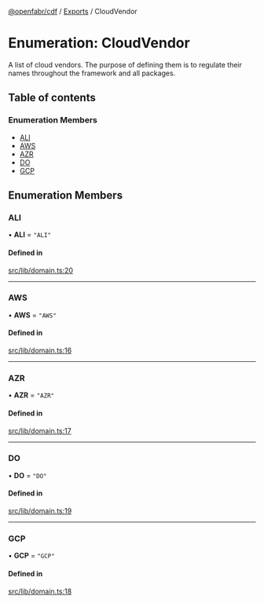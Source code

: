 [@openfabr/cdf](../README.md) / [Exports](../modules.md) / CloudVendor

# Enumeration: CloudVendor

A list of cloud vendors.
The purpose of defining them is to regulate their names throughout the framework and all packages.

## Table of contents

### Enumeration Members

- [ALI](CloudVendor.md#ali)
- [AWS](CloudVendor.md#aws)
- [AZR](CloudVendor.md#azr)
- [DO](CloudVendor.md#do)
- [GCP](CloudVendor.md#gcp)

## Enumeration Members

### ALI

• **ALI** = ``"ALI"``

#### Defined in

[src/lib/domain.ts:20](https://github.com/openfabr/cdf/blob/ea0e7b7/core/typescript/src/lib/domain.ts#L20)

___

### AWS

• **AWS** = ``"AWS"``

#### Defined in

[src/lib/domain.ts:16](https://github.com/openfabr/cdf/blob/ea0e7b7/core/typescript/src/lib/domain.ts#L16)

___

### AZR

• **AZR** = ``"AZR"``

#### Defined in

[src/lib/domain.ts:17](https://github.com/openfabr/cdf/blob/ea0e7b7/core/typescript/src/lib/domain.ts#L17)

___

### DO

• **DO** = ``"DO"``

#### Defined in

[src/lib/domain.ts:19](https://github.com/openfabr/cdf/blob/ea0e7b7/core/typescript/src/lib/domain.ts#L19)

___

### GCP

• **GCP** = ``"GCP"``

#### Defined in

[src/lib/domain.ts:18](https://github.com/openfabr/cdf/blob/ea0e7b7/core/typescript/src/lib/domain.ts#L18)
